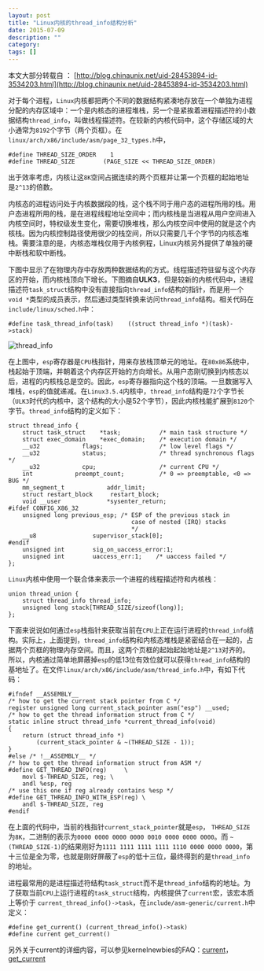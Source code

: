 ```yaml
---
layout: post
title: "Linux内核的thread_info结构分析"
date: 2015-07-09
description: ""
category: 
tags: []
---
```


本文大部分转载自 ： [http://blog.chinaunix.net/uid-28453894-id-3534203.html](http://blog.chinaunix.net/uid-28453894-id-3534203.html)

对于每个进程，`Linux`内核都把两个不同的数据结构紧凑地存放在一个单独为进程分配的内存区域中：一个是内核态的进程堆栈，另一个是紧挨着进程描述符的小数据结构`thread_info`，叫做线程描述符。在较新的内核代码中，这个存储区域的大小通常为`8192`个字节（两个页框）。在 `linux/arch/x86/include/asm/page_32_types.h`中，

```
#define THREAD_SIZE_ORDER    1
#define THREAD_SIZE        (PAGE_SIZE << THREAD_SIZE_ORDER)
```

出于效率考虑，内核让这`8K`空间占据连续的两个页框并让第一个页框的起始地址是`2^13`的倍数。

内核态的进程访问处于内核数据段的栈，这个栈不同于用户态的进程所用的栈。用户态进程所用的栈，是在进程线程地址空间中；而内核栈是当进程从用户空间进入内核空间时，特权级发生变化，需要切换堆栈，那么内核空间中使用的就是这个内核栈。因为内核控制路径使用很少的栈空间，所以只需要几千个字节的内核态堆栈。需要注意的是，内核态堆栈仅用于内核例程，Linux内核另外提供了单独的硬中断栈和软中断栈。

下图中显示了在物理内存中存放两种数据结构的方式。线程描述符驻留与这个内存区的开始，而内核栈顶向下增长。下图摘自**ULK3**，但是较新的内核代码中，进程描述符`task_struct`结构中没有直接指向`thread_info`结构的指针，而是用一个`void *`类型的成员表示，然后通过类型转换来访问`thread_info`结构。相关代码在`include/linux/sched.h`中：

```
#define task_thread_info(task)    ((struct thread_info *)(task)->stack)
```

![thread_info]({{site.url}}/images/thread_info.gif)

在上图中，`esp`寄存器是`CPU`栈指针，用来存放栈顶单元的地址。在`80x86`系统中，栈起始于顶端，并朝着这个内存区开始的方向增长。从用户态刚切换到内核态以后，进程的内核栈总是空的。因此，`esp`寄存器指向这个栈的顶端。一旦数据写入堆栈，`esp`的值就递减。在`Linux3.5.4`内核中，`thread_info`结构是`72`个字节长（`ULK3`时代的内核中，这个结构的大小是52个字节），因此内核栈能扩展到`8120`个字节。`thread_info`结构的定义如下：

```
struct thread_info {
    struct task_struct    *task;           /* main task structure */
    struct exec_domain    *exec_domain;    /* execution domain */
    __u32            flags;                /* low level flags */
    __u32            status;               /* thread synchronous flags */
    __u32            cpu;                  /* current CPU */
    int            preempt_count;          /* 0 => preemptable, <0 => BUG */
    mm_segment_t            addr_limit;
    struct restart_block     restart_block;
    void __user             *sysenter_return;
#ifdef CONFIG_X86_32
    unsigned long previous_esp; /* ESP of the previous stack in
                                   case of nested (IRQ) stacks
                                   */
    __u8                supervisor_stack[0];
#endif
    unsigned int        sig_on_uaccess_error:1;
    unsigned int        uaccess_err:1;    /* uaccess failed */
};
```

`Linux`内核中使用一个联合体来表示一个进程的线程描述符和内核栈：

```
union thread_union {
    struct thread_info thread_info;
    unsigned long stack[THREAD_SIZE/sizeof(long)];
};
```

下面来说说如何通过`esp`栈指针来获取当前在`CPU`上正在运行进程的`thread_info`结构。实际上，上面提到，`thread_info`结构和内核态堆栈是紧密结合在一起的，占据两个页框的物理内存空间。而且，这两个页框的起始起始地址是`2^13`对齐的。所以，内核通过简单地屏蔽掉`esp`的低13位有效位就可以获得`thread_info`结构的基地址了。在文件`linux/arch/x86/include/asm/thread_info.h`中，有如下代码：

```
#ifndef __ASSEMBLY__
/* how to get the current stack pointer from C */
register unsigned long current_stack_pointer asm("esp") __used;
/* how to get the thread information struct from C */
static inline struct thread_info *current_thread_info(void)
{
    return (struct thread_info *)
        (current_stack_pointer & ~(THREAD_SIZE - 1));
}
#else /* !__ASSEMBLY__ */
/* how to get the thread information struct from ASM */
#define GET_THREAD_INFO(reg)     \
    movl $-THREAD_SIZE, reg; \
    andl %esp, reg
/* use this one if reg already contains %esp */
#define GET_THREAD_INFO_WITH_ESP(reg) \
    andl $-THREAD_SIZE, reg
#endif
```

在上面的代码中，当前的栈指针`current_stack_pointer`就是`esp`，
`THREAD_SIZE`为`8K`，二进制的表示为`0000 0000 0000 0000 0010 0000 0000 0000`。而 `~(THREAD_SIZE-1)`的结果刚好为`1111 1111 1111 1111 1110 0000 0000 0000`，第十三位是全为零，也就是刚好屏蔽了`esp`的低十三位，最终得到的是`thread_info`的地址。

进程最常用的是进程描述符结构`task_struct`而不是`thread_info`结构的地址。为了获取当前`CPU`上运行进程的`task_struct`结构，内核提供了`current`宏，该宏本质上等价于
`current_thread_info()->task`，在`include/asm-generic/current.h`中定义：

```
#define get_current() (current_thread_info()->task)
#define current get_current()
```

另外关于current的详细内容，可以参见kernelnewbies的FAQ：[current](http://kernelnewbies.org/FAQ/current)，[get_current](http://kernelnewbies.org/FAQ/get_current)
